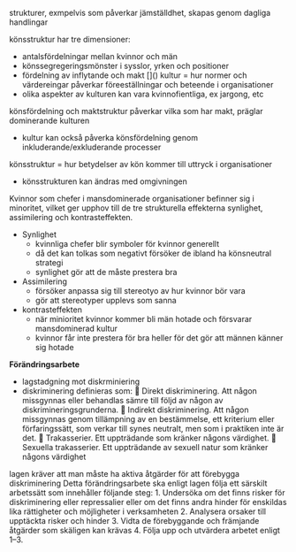
strukturer, exmpelvis som påverkar jämställdhet, skapas genom dagliga handlingar

könsstruktur har tre dimensioner:
- antalsfördelningar mellan kvinnor och män 
- könssegregeringsmönster i sysslor, yrken och positioner
- fördelning av inflytande och makt
[[]()]()
kultur = hur normer och värdereingar påverkar föreeställningar och beteende i organisationer
- olika aspekter av kulturen kan vara kvinnofientliga, ex jargong, etc

könsfördelning och maktstruktur påverkar vilka som har makt, präglar dominerande kulturen
- kultur kan också påverka könsfördelning genom inkluderande/exkluderande processer

könsstruktur = hur betydelser av kön kommer till uttryck i organisationer
- könsstrukturen kan ändras med omgivningen

Kvinnor som chefer i mansdominerade organisationer befinner sig i minoritet, vilket ger upphov till de tre strukturella effekterna synlighet, assimilering och kontrasteffekten.
- Synlighet
	- kvinnliga chefer blir symboler för kvinnor generellt
	- då det kan tolkas som negativt försöker de ibland ha könsneutral strategi
	- synlighet gör att de måste prestera bra
- Assimilering
	- försöker anpassa sig till stereotyo av hur kvinnor bör vara
	- gör att stereotyper upplevs som sanna
- kontrasteffekten
	- när minioritet kvinnor kommer bli män hotade och försvarar mansdominerad kultur
	- kvinnor får inte prestera för bra heller för det gör att männen känner sig hotade

**Förändringsarbete**
- lagstadgning mot diskrminiering
- diskriminering definieras som:  Direkt diskriminering. Att någon missgynnas eller behandlas sämre till följd av någon av diskrimineringsgrunderna.  Indirekt diskriminering. Att någon missgynnas genom tillämpning av en bestämmelse, ett kriterium eller förfaringssätt, som verkar till synes neutralt, men som i praktiken inte är det.  Trakasserier. Ett uppträdande som kränker någons värdighet.  Sexuella trakasserier. Ett uppträdande av sexuell natur som kränker någons värdighet

lagen kräver att man måste ha aktiva åtgärder för att förebygga diskriminering
Detta förändringsarbete ska enligt lagen följa ett särskilt arbetssätt som innehåller följande steg: 1. Undersöka om det finns risker för diskriminering eller repressalier eller om det finns andra hinder för enskildas lika rättigheter och möjligheter i verksamheten 2. Analysera orsaker till upptäckta risker och hinder 3. Vidta de förebyggande och främjande åtgärder som skäligen kan krävas 4. Följa upp och utvärdera arbetet enligt 1–3.